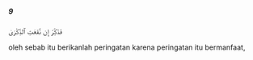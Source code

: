 ##### 9

<span class="ayah">فَذَكِّرْ إِن نَّفَعَتِ ٱلذِّكْرَىٰ</span>

<span class="ayah_translation">oleh sebab itu berikanlah peringatan karena peringatan itu bermanfaat,</span>
